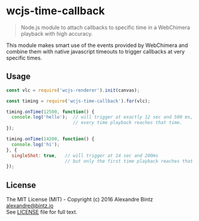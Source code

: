 # wcjs-time-callback

> Node.js module to attach callbacks to specific time in a WebChimera playback with high accuracy.

This module makes smart use of the events provided by WebChimera and combine them with native javascript timeouts to trigger callbacks at very specific times.

## Usage

```javascript
const vlc = require('wcjs-renderer').init(canvas);

const timing = require('wcjs-time-callback').for(vlc);

timing.onTime(12500, function() {
  console.log('hello');  // will trigger at exactly 12 sec and 500 ms,
                         // every time playback reaches that time.
});

timing.onTime(14200, function() {
  console.log('hi');
}, {
  singleShot: true,   // will trigger at 14 sec and 200ms
                      // but only the first time playback reaches that time
});

```

## License

The MIT License (MIT) - Copyright (c) 2016 Alexandre Bintz <alexandre@bintz.io>  
See [LICENSE](LICENSE) file for full text.
